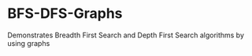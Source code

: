 # BFS-DFS-Graphs
Demonstrates Breadth First Search and Depth First Search algorithms by using graphs

